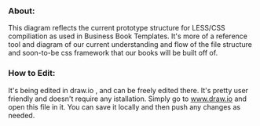 ### About:
This diagram reflects the current prototype structure for LESS/CSS compiliation as used in Business Book Templates.  It's more of a reference tool and diagram of our current understanding and flow of the file structure and soon-to-be css framework that our books will be built off of.

### How to Edit:
It's being edited in draw.io , and can be freely edited there. It's pretty user friendly and doesn't require any istallation. 
Simply go to www.draw.io and open this file in it.  You can save it locally and then push any changes as needed.
